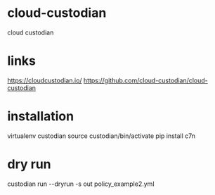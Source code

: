 # cloud-custodian
cloud custodian


# links
https://cloudcustodian.io/
https://github.com/cloud-custodian/cloud-custodian

# installation
virtualenv custodian
source custodian/bin/activate
pip install c7n

# dry run
custodian run --dryrun -s out policy_example2.yml
